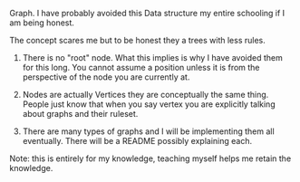 Graph. I have probably avoided this Data structure my entire schooling if I am being honest.

The concept scares me but to be honest they a trees with less rules.

1) There is no "root" node. 
What this implies is why I have avoided them for this long. You cannot assume a position unless it is from the perspective of the node you are currently at.

2) Nodes are actually Vertices they are conceptually the same thing. People just know that when you say vertex you are explicitly talking about graphs and their ruleset.

3) There are many types of graphs and I will be implementing them all eventually. There will be a README possibly explaining each. 

Note: this is entirely for my knowledge, teaching myself helps me retain the knowledge.